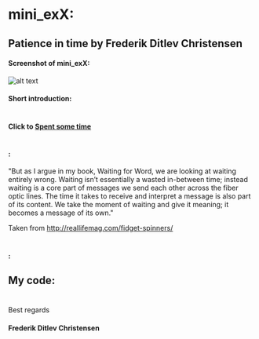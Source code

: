 
# mini_exX:
## Patience in time by Frederik Ditlev Christensen
#### Screenshot of mini_exX:
![alt text](fil_mangler.png "Are you watching?")
#### Short introduction:

#
#### Click to [Spent some time](http://rawgit.com/Mightydeeze/mini_ex/mini_ex_main/mini_exX/Excercises/empty-example/index.html)
#
#### :
"But as I argue in my book, Waiting for Word, we are looking at waiting entirely wrong. Waiting isn’t essentially a wasted in-between time; instead waiting is a core part of messages we send each other across the fiber optic lines. The time it takes to receive and interpret a message is also part of its content. We take the moment of waiting and give it meaning; it becomes a message of its own."

Taken from http://reallifemag.com/fidget-spinners/

#
#### :

## My code:

  #
 Best regards 
#### Frederik Ditlev Christensen


